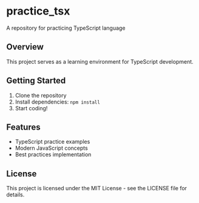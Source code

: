 # practice_tsx
A repository for practicing TypeScript language

## Overview
This project serves as a learning environment for TypeScript development.

## Getting Started
1. Clone the repository
2. Install dependencies: `npm install`
3. Start coding!

## Features
- TypeScript practice examples
- Modern JavaScript concepts
- Best practices implementation

## License
This project is licensed under the MIT License - see the LICENSE file for details.
